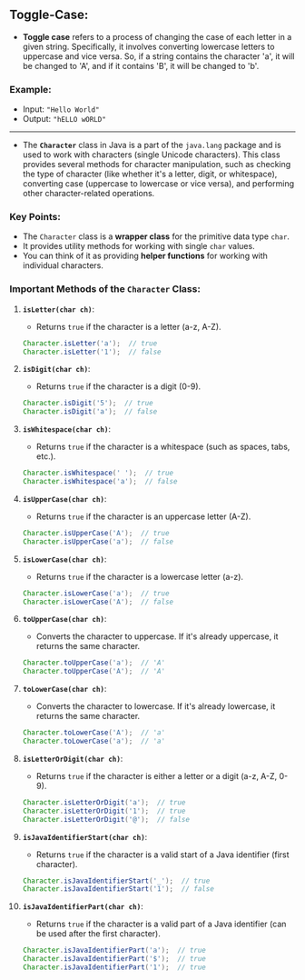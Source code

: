 ## Toggle-Case:

- **Toggle case** refers to a process of changing the case of each letter in a given string. Specifically, it involves converting lowercase letters to uppercase and vice versa. So, if a string contains the character 'a', it will be changed to 'A', and if it contains 'B', it will be changed to 'b'.

### Example:
- Input: `"Hello World"`
- Output: `"hELLO wORLD"`

---

- The **`Character`** class in Java is a part of the `java.lang` package and is used to work with characters (single Unicode characters). This class provides several methods for character manipulation, such as checking the type of character (like whether it's a letter, digit, or whitespace), converting case (uppercase to lowercase or vice versa), and performing other character-related operations.

### Key Points:
- The `Character` class is a **wrapper class** for the primitive data type `char`.
- It provides utility methods for working with single `char` values.
- You can think of it as providing **helper functions** for working with individual characters.

### Important Methods of the `Character` Class:

1. **`isLetter(char ch)`**:
   - Returns `true` if the character is a letter (a-z, A-Z).
   
   ```java
   Character.isLetter('a');  // true
   Character.isLetter('1');  // false
   ```

2. **`isDigit(char ch)`**:
   - Returns `true` if the character is a digit (0-9).
   
   ```java
   Character.isDigit('5');  // true
   Character.isDigit('a');  // false
   ```

3. **`isWhitespace(char ch)`**:
   - Returns `true` if the character is a whitespace (such as spaces, tabs, etc.).
   
   ```java
   Character.isWhitespace(' ');  // true
   Character.isWhitespace('a');  // false
   ```

4. **`isUpperCase(char ch)`**:
   - Returns `true` if the character is an uppercase letter (A-Z).
   
   ```java
   Character.isUpperCase('A');  // true
   Character.isUpperCase('a');  // false
   ```

5. **`isLowerCase(char ch)`**:
   - Returns `true` if the character is a lowercase letter (a-z).
   
   ```java
   Character.isLowerCase('a');  // true
   Character.isLowerCase('A');  // false
   ```

6. **`toUpperCase(char ch)`**:
   - Converts the character to uppercase. If it's already uppercase, it returns the same character.
   
   ```java
   Character.toUpperCase('a');  // 'A'
   Character.toUpperCase('A');  // 'A'
   ```

7. **`toLowerCase(char ch)`**:
   - Converts the character to lowercase. If it's already lowercase, it returns the same character.
   
   ```java
   Character.toLowerCase('A');  // 'a'
   Character.toLowerCase('a');  // 'a'
   ```

8. **`isLetterOrDigit(char ch)`**:
   - Returns `true` if the character is either a letter or a digit (a-z, A-Z, 0-9).
   
   ```java
   Character.isLetterOrDigit('a');  // true
   Character.isLetterOrDigit('1');  // true
   Character.isLetterOrDigit('@');  // false
   ```

9. **`isJavaIdentifierStart(char ch)`**:
   - Returns `true` if the character is a valid start of a Java identifier (first character).
   
   ```java
   Character.isJavaIdentifierStart('_');  // true
   Character.isJavaIdentifierStart('1');  // false
   ```

10. **`isJavaIdentifierPart(char ch)`**:
    - Returns `true` if the character is a valid part of a Java identifier (can be used after the first character).
    
    ```java
    Character.isJavaIdentifierPart('a');  // true
    Character.isJavaIdentifierPart('$');  // true
    Character.isJavaIdentifierPart('1');  // true
    ```
